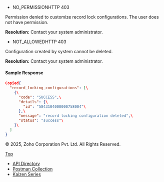 - NO\_PERMISSIONHTTP 403



Permission denied to customize record lock configurations. The user does not have permission.

**Resolution:** Contact your system administrator.

- NOT\_ALLOWEDHTTP 403



Configuration created by system cannot be deleted.

**Resolution:** Contact your system administrator.


#### Sample Response

``` json
Copied{
  "record_locking_configurations": [\
    {\
      "code": "SUCCESS",\
      "details": {\
        "id": "5843104000000758004"\
      },\
      "message": "record locking configuration deleted",\
      "status": "success"\
    }\
  ]
}
```

© 2025, Zoho Corporation Pvt. Ltd. All Rights Reserved.

[Top](https://www.zoho.com/crm/developer/docs/api/v7/delete-record-locking-config.html#top)

- [API Directory](https://www.zoho.com/crm/developer/docs/api-directory.html?source_from=qlink_)
- [Postman Collection](https://www.postman.com/zohocrmdevelopers/workspace/zoho-crm-developers/overview?source_from=qlink_)
- [Kaizen Series](https://www.zoho.com/crm/developer/docs/kaizen-series-directory.html?source_from=qlink_)